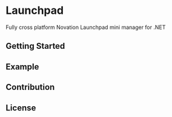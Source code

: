 # Launchpad
Fully cross platform Novation Launchpad mini manager for .NET

## Getting Started

## Example

## Contribution

## License
